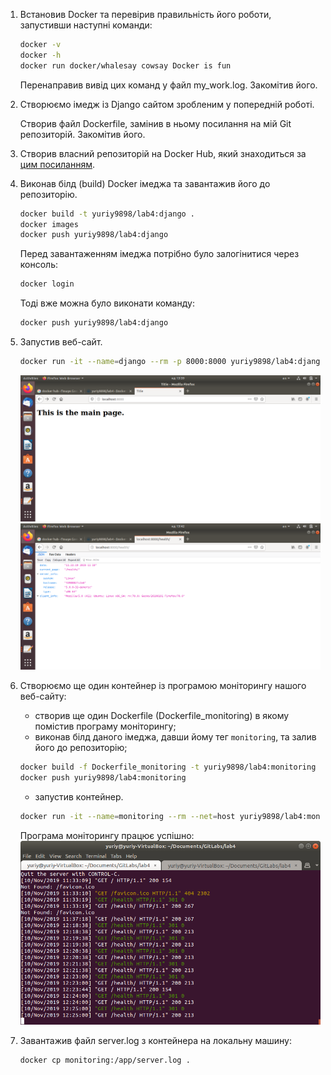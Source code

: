 1. Встановив Docker та перевірив правильність його роботи, запустивши наступні команди:
   ```bash
   docker -v
   docker -h
   docker run docker/whalesay cowsay Docker is fun
   ```
   Перенаправив вивід цих команд у файл my_work.log. Закомітив його.  

2. Створюємо імедж із Django сайтом зробленим у попередній роботі.

   Створив файл Dockerfile, замінив в ньому посилання на мій Git репозиторій. Закомітив його.
3. Створив власний репозиторій на Docker Hub, який знаходиться за [цим посиланням](https://hub.docker.com/repository/docker/yuriy9898/lab4).
4. Виконав білд (build) Docker імеджа та завантажив його до репозиторію.
    ```bash
    docker build -t yuriy9898/lab4:django .
    docker images
    docker push yuriy9898/lab4:django
    ```
   Перед завантаженням імеджа потрібно було залогінитися через консоль:
   ```bash
   docker login
   ```
   Тоді вже можна було виконати команду:
   ```bash
   docker push yuriy9898/lab4:django
   ```
5. Запустив веб-сайт.
   ```bash
   docker run -it --name=django --rm -p 8000:8000 yuriy9898/lab4:django
   ```
   ![alt text](https://github.com/yuraBukhniy/GitLabs/blob/master/lab4/screenshots/mainpage.png)
   ![alt text](https://github.com/yuraBukhniy/GitLabs/blob/master/lab4/screenshots/health.png)
6. Створюємо ще один контейнер із програмою моніторингу нашого веб-сайту:
   - створив ще один Dockerfile (Dockerfile_monitoring) в якому помістив програму моніторингу;
   - виконав білд даного імеджа, давши йому тег `monitoring`, та залив його до репозиторію;
   ```bash
   docker build -f Dockerfile_monitoring -t yuriy9898/lab4:monitoring .
   docker push yuriy9898/lab4:monitoring
   ```
   - запустив контейнер.
   ```bash
   docker run -it --name=monitoring --rm --net=host yuriy9898/lab4:monitoring
   ```
   Програма моніторингу працює успішно:
   ![alt text](https://github.com/yuraBukhniy/GitLabs/blob/master/lab4/screenshots/monitoring.png)
7. Завантажив файл server.log з контейнера на локальну машину:
   ```bash
   docker cp monitoring:/app/server.log .
   ```

